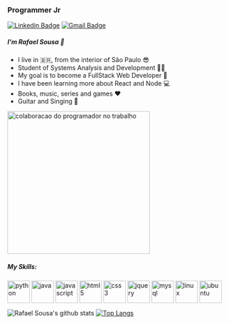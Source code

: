 
### Programmer Jr

[![Linkedin Badge](https://img.shields.io/badge/-Rafael%20Sousa-006192?style=flat-square&logo=Linkedin&logoColor=white&link=https://www.linkedin.com/in/rafael-sousa-dev/)](https://www.linkedin.com/in/rafael-sousa-dev/) 
[![Gmail Badge](https://img.shields.io/badge/-rafael.sousa.pereira01@gmail.com-EA4335?style=flat-square&logo=Gmail&logoColor=white&link=mailto:rafael.sousa.pereira01@gmail.com)](mailto:rafael.sousa.pereira01@gmail.com)

##### I'm Rafael Sousa 👋
 - I live in :brazil:, from the interior of São Paulo :sunglasses: 
 - Student of Systems Analysis and Development :man_student:
 - My goal is to become a FullStack Web Developer :rocket:
 - I have been learning more about React and Node :computer: 
 - Books, music, series and games :heart:
 - Guitar and Singing :guitar:  

<section>
<div>
<img src="https://image.freepik.com/vetores-gratis/a-colaboracao-do-programador-de-homem-com-o-trabalho-do-parceiro-no-laptop-cria-site-de-design-de-projeto-com-estilo-cartoon-plana_197170-376.jpg" alt="colaboracao do programador no trabalho" aligth="left" heignt="320" width="320" style="max-width:100%;" transform="scaleX(-1);">
</div>
</section>


##### My Skills:
<div>
<img src="https://devicon.dev/devicon.git/icons/python/python-plain-wordmark.svg"  alt="python" align="center" heignt="50" width="50"  style="max-width:100%;">
<img src="https://devicon.dev/devicon.git/icons/java/java-plain-wordmark.svg"  alt="java" align="center" heignt="50" width="50"  style="max-width:100%;">
<img src="https://devicon.dev/devicon.git/icons/javascript/javascript-plain.svg"  alt="javascript" align="center" heignt="50" width="50"  style="max-width:100%;">
<img src="https://devicon.dev/devicon.git/icons/html5/html5-plain-wordmark.svg"  alt="html5" align="center" heignt="50" width="50"  style="max-width:100%;">
<img src="https://devicon.dev/devicon.git/icons/css3/css3-plain-wordmark.svg"  alt="css3" align="center" heignt="50" width="50"  style="max-width:100%;">
<img src="https://devicon.dev/devicon.git/icons/jquery/jquery-plain-wordmark.svg"  alt="jquery" align="center" heignt="50" width="50"  style="max-width:100%;">
<img src="https://devicon.dev/devicon.git/icons/mysql/mysql-plain-wordmark.svg"  alt="mysql" align="center" heignt="50" width="50"  style="max-width:100%;">
<img src="https://devicon.dev/devicon.git/icons/linux/linux-original.svg"  alt="linux" align="center" heignt="50" width="50"  style="max-width:100%;">
<img src="https://devicon.dev/devicon.git/icons/ubuntu/ubuntu-plain-wordmark.svg"  alt="ubuntu" align="center" heignt="50" width="50"  style="max-width:100%;" position="relative">
</div>

![Rafael Sousa's github stats](https://github-readme-stats.vercel.app/api?username=devrafaelsousa&show_icons=true&theme=dark)
[![Top Langs](https://github-readme-stats.vercel.app/api/top-langs/?username=devrafaelsousa&langs_count=8&hide=powershell,shell&theme=dark)](https://github.com/anuraghazra/github-readme-stats)
